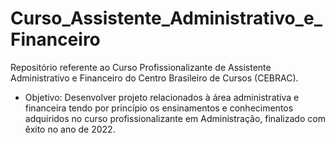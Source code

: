 # Curso_Assistente_Administrativo_e_Financeiro
Repositório referente ao Curso Profissionalizante de Assistente Administrativo e Financeiro do Centro Brasileiro de Cursos (CEBRAC).

- Objetivo:
  Desenvolver projeto relacionados à área administrativa e financeira tendo por princípio os ensinamentos e conhecimentos adquiridos no curso profissionalizante em Administração, finalizado com êxito no ano de 2022.
